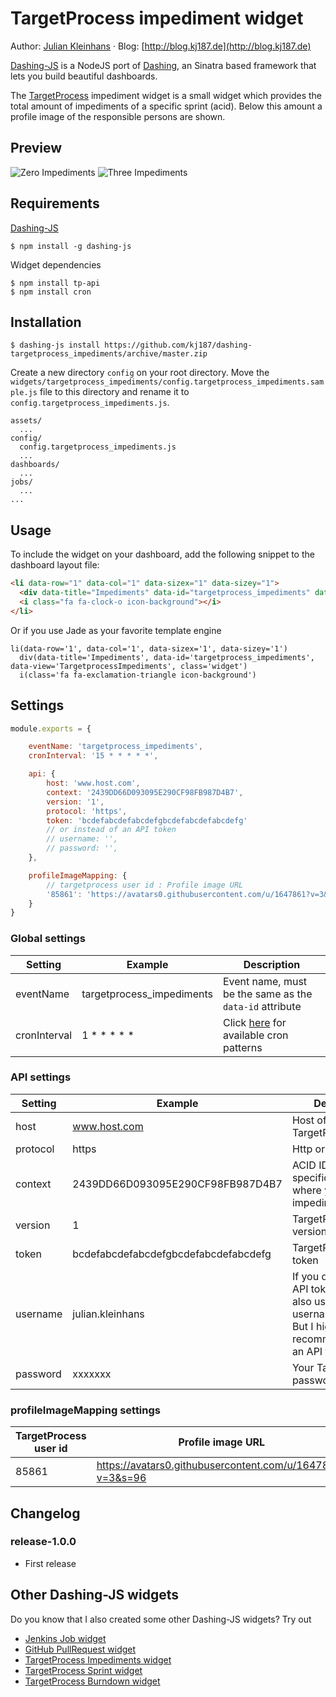 # TargetProcess impediment widget

Author: [Julian Kleinhans](https://github.com/kj187) · Blog: [http://blog.kj187.de](http://blog.kj187.de)

[Dashing-JS](https://github.com/fabiocaseri/dashing-js) is a NodeJS port of [Dashing](http://dashing.io/), an Sinatra based framework that lets you build beautiful dashboards.

The [TargetProcess](https://www.targetprocess.com/) impediment widget is a small widget which provides the total amount of impediments of a specific sprint (acid). 
Below this amount a profile image of the responsible persons are shown.
 
## Preview 

![Zero Impediments](http://res.cloudinary.com/kj187/image/upload/v1453147089/dashing-targetprocess_impediments_zero_sjmuxb.png)
![Three Impediments](http://res.cloudinary.com/kj187/image/upload/v1453146606/dashing-targetprocess_impediments.png)

## Requirements

[Dashing-JS](https://github.com/fabiocaseri/dashing-js)
```ssh
$ npm install -g dashing-js
```

Widget dependencies
```shell
$ npm install tp-api
$ npm install cron
```

## Installation
```shell
$ dashing-js install https://github.com/kj187/dashing-targetprocess_impediments/archive/master.zip
``` 
Create a new directory `config` on your root directory.
Move the `widgets/targetprocess_impediments/config.targetprocess_impediments.sample.js` file to this directory and rename it to `config.targetprocess_impediments.js`.
 
```
assets/
  ...
config/
  config.targetprocess_impediments.js
  ...
dashboards/
  ...
jobs/
  ...
...
```

## Usage
To include the widget on your dashboard, add the following snippet to the dashboard layout file:

```html
<li data-row="1" data-col="1" data-sizex="1" data-sizey="1">
  <div data-title="Impediments" data-id="targetprocess_impediments" data-view="TargetprocessImpediments"></div>
  <i class="fa fa-clock-o icon-background"></i>
</li>
```
Or if you use Jade as your favorite template engine 
```jade
li(data-row='1', data-col='1', data-sizex='1', data-sizey='1')
  div(data-title='Impediments', data-id='targetprocess_impediments', data-view='TargetprocessImpediments', class='widget')
  i(class='fa fa-exclamation-triangle icon-background')
```

## Settings

```javascript
module.exports = {

    eventName: 'targetprocess_impediments',
    cronInterval: '15 * * * * *',

    api: {
        host: 'www.host.com',
        context: '2439DD66D093095E290CF98FB987D4B7',
        version: '1',
        protocol: 'https',
        token: 'bcdefabcdefabcdefgbcdefabcdefabcdefg'
        // or instead of an API token
        // username: '',
        // password: '',
    },

    profileImageMapping: {
        // targetprocess user id : Profile image URL
        '85861': 'https://avatars0.githubusercontent.com/u/1647861?v=3&s=96',
    }
}
```

### Global settings
| Setting       | Example              | Description                |
| ------------- |----------------------| ---------------------------|
| eventName     | targetprocess_impediments  | Event name, must be the same as the `data-id` attribute |
| cronInterval     | 1 * * * * *  | Click [here](https://github.com/ncb000gt/node-cron) for available cron patterns |

### API settings
| Setting       | Example              | Description                |
| ------------- |----------------------| ---------------------------|
| host     | www.host.com  | Host of your TargetProcess |
| protocol     | https  | Http or https |
| context     | 2439DD66D093095E290CF98FB987D4B7 | ACID ID of the specific project from where you fetch the impediments count |
| version     | 1  | TargetProcess API version, dont change |
| token     | bcdefabcdefabcdefgbcdefabcdefabcdefg  | TargetProcess API token |
| username     | julian.kleinhans  | If you dont have an API token, you can also use your username/password. But I highly recommend to use an API token |
| password     | xxxxxxx  | Your TargetProcess password |

### profileImageMapping settings
| TargetProcess user id       | Profile image URL |
| ------------- |----------------------|
| 85861     | https://avatars0.githubusercontent.com/u/1647861?v=3&s=96 |

## Changelog

### release-1.0.0
* First release

## Other Dashing-JS widgets
Do you know that I also created some other Dashing-JS widgets? Try out

* [Jenkins Job widget](http://kj187.github.io/dashing-jenkins_job/)
* [GitHub PullRequest widget](http://kj187.github.io/dashing-github_pullrequests/)
* [TargetProcess Impediments widget](http://kj187.github.io/dashing-targetprocess_impediments/)
* [TargetProcess Sprint widget](http://kj187.github.io/dashing-targetprocess_sprint/)
* [TargetProcess Burndown widget](http://kj187.github.io/dashing-targetprocess_burndown/)
